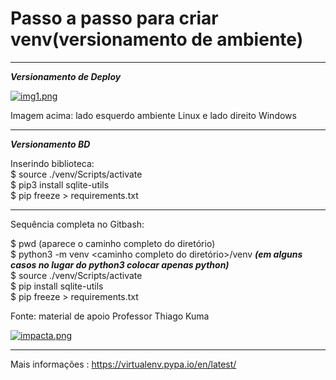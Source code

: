 # Passo a passo para criar venv(versionamento de ambiente)  

--------------------------------------------------------------
***Versionamento de Deploy***    

[![img1.png](https://i.postimg.cc/W4c0sZgx/img1.png)](https://postimg.cc/68z80yHh)  
 
 
Imagem acima: lado esquerdo ambiente Linux e lado direito Windows  

-------------------------------------------------------------

***Versionamento BD***  

Inserindo biblioteca:  
$ source ./venv/Scripts/activate  
$ pip3 install sqlite-utils  
$ pip freeze > requirements.txt  

-------------------------------------------------------------  

Sequência completa no Gitbash:  

$ pwd (aparece o caminho completo do diretório)  
$ python3 -m venv <caminho completo do diretório>/venv  ***(em alguns casos no lugar do python3 colocar apenas python)***  
$ source ./venv/Scripts/activate  
$ pip install sqlite-utils  
$ pip freeze > requirements.txt

Fonte: material de apoio Professor Thiago Kuma  

[![impacta.png](https://i.postimg.cc/0QVbLK8g/impacta.png)](https://postimg.cc/FdJrSRdG)  

-------------------------------------------------------------

Mais informações : https://virtualenv.pypa.io/en/latest/

